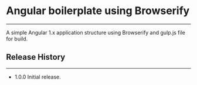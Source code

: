 # Angular boilerplate using Browserify
---

A simple Angular 1.x application structure using Browserify and gulp.js file for build.

## Release History
---

* 1.0.0 Initial release.